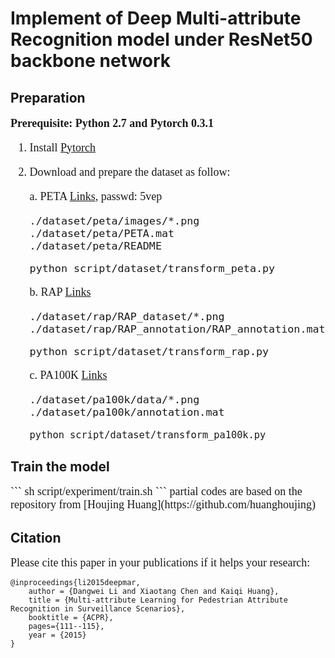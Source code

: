 # Implement of Deep Multi-attribute Recognition model under ResNet50 backbone network

## Preparation
<font face="Times New Roman" size=4>

**Prerequisite: Python 2.7 and Pytorch 0.3.1**

1. Install [Pytorch](https://pytorch.org/)

2. Download and prepare the dataset as follow:

    a. PETA [Links](https://pan.baidu.com/s/1q8nsydT7xkDjZJOxvPcoEw), passwd: 5vep
    
    ```
    ./dataset/peta/images/*.png
    ./dataset/peta/PETA.mat
    ./dataset/peta/README
    ```
    ```
    python script/dataset/transform_peta.py 
    ```

    b. RAP [Links](http://rap.idealtest.org/)
    ```
    ./dataset/rap/RAP_dataset/*.png
    ./dataset/rap/RAP_annotation/RAP_annotation.mat
    ```
    ```
    python script/dataset/transform_rap.py
    ```

    c. PA100K [Links](https://drive.google.com/drive/folders/0B5_Ra3JsEOyOUlhKM0VPZ1ZWR2M)
    ```
    ./dataset/pa100k/data/*.png
    ./dataset/pa100k/annotation.mat
    ``` 
    ```python script/dataset/transform_pa100k.py ```
</font>

## Train the model
<font face="Times New Roman" size=4>
   ```
   sh script/experiment/train.sh
   ``` 
partial codes are based on the repository from [Houjing Huang](https://github.com/huanghoujing)
</font>

## Citation
<font face="Times New Roman" size=4>
Please cite this paper in your publications if it helps your research:
</font>

```
@inproceedings{li2015deepmar,
    author = {Dangwei Li and Xiaotang Chen and Kaiqi Huang},
    title = {Multi-attribute Learning for Pedestrian Attribute Recognition in Surveillance Scenarios},
    booktitle = {ACPR},
    pages={111--115},
    year = {2015}
}
```
